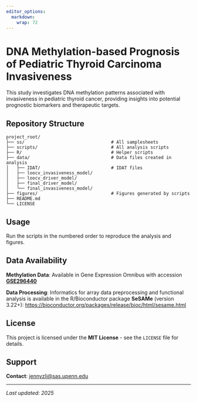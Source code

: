 ```yaml
---
editor_options: 
  markdown: 
    wrap: 72
---
```


# DNA Methylation-based Prognosis of Pediatric Thyroid Carcinoma Invasiveness

This study investigates DNA methylation patterns associated with
invasiveness in pediatric thyroid cancer, providing insights into
potential prognostic biomarkers and therapeutic targets.

## Repository Structure

``` plaintext
project_root/
├── ss/                                 # All samplesheets 
├── scripts/                            # All analysis scripts
├── R/                                  # Helper scripts
├── data/                               # Data files created in analysis
│   ├── IDAT/                           # IDAT files
│   ├── loocv_invasiveness_model/       
│   ├── loocv_driver_model/ 
│   ├── final_driver_model/ 
│   └── final_invasiveness_model/      
├── figures/                            # Figures generated by scripts
├── README.md                           
└── LICENSE                 
```

## Usage

Run the scripts in the numbered order to reproduce the analysis and
figures.

## Data Availability

**Methylation Data**: Available in Gene Expression Omnibus with
accession
[**GSE296440**](https://www.ncbi.nlm.nih.gov/geo/query/acc.cgi?acc=GSE296440)

**Data Processing**: Informatics for array data preprocessing and
functional analysis is available in the R/Bioconductor package
**SeSAMe** (version 3.22+):
<https://bioconductor.org/packages/release/bioc/html/sesame.html>

## License

This project is licensed under the **MIT License** - see the `LICENSE`
file for details.

## Support

**Contact**: [jennyzli\@sas.upenn.edu](mailto:jennyzli@sas.upenn.edu)

------------------------------------------------------------------------

*Last updated: 2025*
